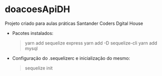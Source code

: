 # doacoesApiDH
Projeto criado para aulas práticas Santander Coders Dgital House

- Pacotes instalados:
   > yarn add sequelize express
   > yarn add -D sequelize-cli
   > yarn add mysql

- Configuração do .sequelizerc e inicialização do mesmo:
   > sequelize init 